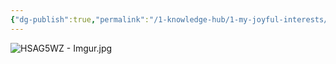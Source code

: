 ```yaml
---
{"dg-publish":true,"permalink":"/1-knowledge-hub/1-my-joyful-interests/only-some-geography/maps/major-city-maps-in-india/","noteIcon":""}
---
```




![HSAG5WZ - Imgur.jpg](/img/user/Obsidian%20Functional%20Stuff/z-All%20pdfs,%20Images%20&%20Small%20Excalidraws/HSAG5WZ%20-%20Imgur.jpg)